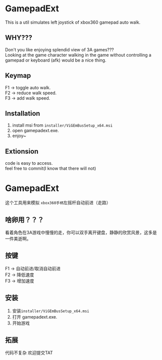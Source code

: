 # GamepadExt
This is a util simulates left joystick of xbox360 gamepad auto walk.

## WHY???
Don't you like enjoying splendid view of 3A games???  
Looking at the game character walking in the game without controlling a gamepad or keyboard (afk) would be a nice thing.

## Keymap
F1 -> toggle auto walk.  
F2 -> reduce walk speed.  
F3 -> add walk speed.    


## Installation
1. install msi from ```installer/ViGEmBusSetup_x64.msi```  
2. open gamepadext.exe.  
3. enjoy~  


## Extionsion
code is easy to access.  
feel free to commit(I know that there will not)  

# GamepadExt
这个工具用来模拟 ```xbox360手柄```左摇杆自动前进（走路）  

## 啥卵用？？？
看着角色在3A游戏中慢慢的走，你可以双手离开键盘，静静的欣赏风景，这多是一件美逝啊。  

## 按键
F1 -> 自动前进/取消自动前进  
F2 -> 降低速度  
F3 -> 增加速度


## 安装
1. 安装```installer/ViGEmBusSetup_x64.msi```  
2. 打开 gamepadext.exe.  
3. 开始游戏  


## 拓展
代码不复杂 欢迎提交TAT  
